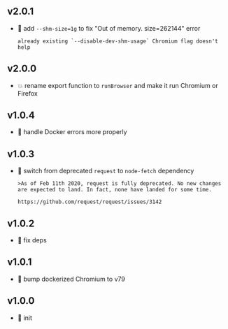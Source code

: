 ## v2.0.1

* 🐞 add `--shm-size=1g` to fix "Out of memory. size=262144" error

  ```
  already existing `--disable-dev-shm-usage` Chromium flag doesn't help
  ```

## v2.0.0

* 💥 rename export function to `runBrowser` and make it run Chromium or Firefox

## v1.0.4

* 🐞 handle Docker errors more properly

## v1.0.3

* 🐞 switch from deprecated `request` to `node-fetch` dependency

  ```
  >As of Feb 11th 2020, request is fully deprecated. No new changes are expected to land. In fact, none have landed for some time.
  
  https://github.com/request/request/issues/3142
  ```

## v1.0.2

* 🐞 fix deps

## v1.0.1

* 🐞 bump dockerized Chromium to v79

## v1.0.0

* 🐣 init
